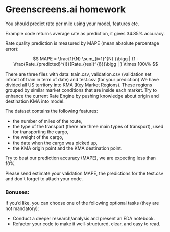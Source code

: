 # Greenscreens.ai homework
You should predict rate per mile using your model, features etc.

Example code returns average rate as prediction, it gives 34.85% accuracy.

Rate quality prediction is measured by MAPE (mean absolute percentage error):


$$ MAPE =  \frac{1}{N}  \sum_{i=1}^{N} {\bigg | {1 - \frac{Rate_{predicted}^{i}}{Rate_{real}^{i}}}\bigg | }  \times 100\%  $$

There are three files with data: train.csv, validation.csv (validation set infront of train in term of date) and test.csv (for your prediction)
We have divided all US territory into KMA (Key Market Regions). These regions grouped by similar market conditions that are inside each market. Try to enhance the current Rate Engine by pushing knowledge about origin and destination KMA into model. 

The dataset contains the following features: 
- the number of miles of the route, 
- the type of the transport (there are three main types of transport), used for transporting the cargo, 
- the weight of the cargo, 
- the date when the cargo was picked up, 
- the KMA origin point and the KMA destination point.

Try to beat our prediction accuracy (MAPE), we are expecting less than 10%.

Please send estimate your validation MAPE, the predictions for the test.csv and don't forget to attach your code.

### Bonuses:

If you’d like, you can choose one of the following optional tasks (they are not mandatory):
- Conduct a deeper research/analysis and present an EDA notebook.
- Refactor your code to make it well-structured, clear, and easy to read.
